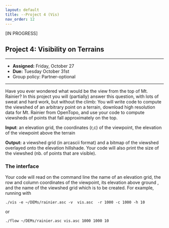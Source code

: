 ```yaml
---
layout: default 
title: --Project 4 (Vis)
nav_order: 12
---
```


[IN PROGRESS] 

## Project 4:  Visibility on Terrains  


*** 
* __Assigned:__ Friday, October 27
* __Due:__ Tuesday  October 31st 
* Group policy: Partner-optional

***

Have you ever wondered what would be the view from the top of  Mt. Rainier?  In this project you will (partially) answer this question, with lots of sweat and hard work, but without the climb:   You will write code to compute the viewshed of an arbitrary  point on a terrain, download high resolution data for Mt. Rainier from OpenTopo, and use your code to compute viewsheds  of points that fall approximately on the top. 

__Input__: an elevation grid, the coordinates (r,c) of the viewpoint, the elevation of the viewpoint above the terrain

__Output:__ a viewshed grid (in arcascii format)  and a bitmap of the viewshed overlayed onto the elevation hillshade.  Your code  will also print the size of the viewshed (nb. of points that are visible). 


### The interface 

Your code will read on the command line the name of an elevation grid, the row and column coordinates of the viewpoint,  its elevation above ground , and the  name of the viewshed grid which is to be created. For example, running with

```
./vis -e ~/DEMs/rainier.asc -v  vis.asc  -r 1000 -c 1000 -h 10 
```

or
```
./flow ~/DEMs/rainier.asc vis.asc 1000 1000 10 
```


